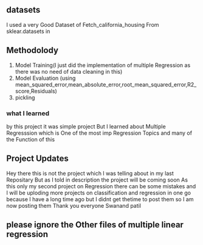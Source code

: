 ## datasets
I used a very Good Dataset of Fetch_california_housing From sklear.datasets in

## Methodolody
1. Model Training(I just did the implementation of multiple Regression as there was no need of data cleaning in this)
2. Model Evaluation (using mean_squared_error,mean_absolute_error,root_mean_squared_error,R2_score,Residuals)
3. pickling

### what I learned 
by this project it was simple project But I learned about Multiple Regresssion which is One of the most imp Regression Topics 
and many of the Function of this

## Project Updates
Hey there this is not the project which I was telling about in my last Repositary But as I told in description the project will be coming soon
As this only my second project on Regression there can be some mistakes and I will be uploding more projects on classification and regression in one go because I have a long time ago but I didnt get thetime to post them so I am now posting them
Thank you everyone
Swanand patil

## please ignore the Other files of multiple linear regression
